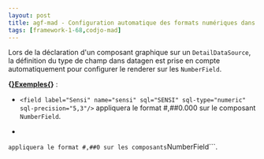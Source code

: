 ```yaml
---
layout: post
title: agf-mad - Configuration automatique des formats numériques dans DetailDataSource
tags: [framework-1-68,codjo-mad]
---
```

Lors de la déclaration d'un composant graphique sur un ```DetailDataSource```, la définition du type de champ dans datagen est prise en compte automatiquement pour configurer le renderer sur les ```NumberField```.

**{<u>}Exemples{</u>}** :
* ```<field label="Sensi" name="sensi" sql="SENSI" sql-type="numeric" sql-precision="5,3"/>```
appliquera le format #,##0.000 sur le composant ```NumberField```.
* ```xml
<field label="Bnp" name="bnp" sql="BNP" sql-type="numeric" sql-precision="5,0"/>```
appliquera le format #,##0 sur les composants ```NumberField```.